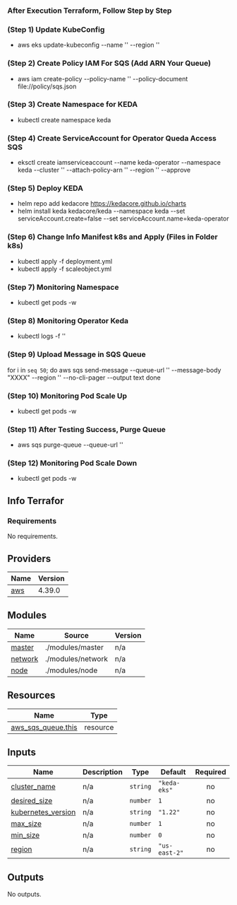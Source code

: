 ### After Execution Terraform, Follow Step by Step

### (Step 1) Update KubeConfig

- aws eks update-kubeconfig --name '<Eks Cluster Name>' --region '<Region>'

### (Step 2) Create Policy IAM For SQS (Add ARN Your Queue)

- aws iam create-policy --policy-name '<Name Policy>' --policy-document file://policy/sqs.json

### (Step 3) Create Namespace for KEDA

- kubectl create namespace keda

### (Step 4) Create ServiceAccount for Operator Queda Access SQS

- eksctl create iamserviceaccount --name keda-operator --namespace keda --cluster '<Eks Cluster Name>' --attach-policy-arn '<Arn Policy>' --region '<Region>' --approve

### (Step 5) Deploy KEDA

- helm repo add kedacore https://kedacore.github.io/charts
- helm install keda kedacore/keda --namespace keda --set serviceAccount.create=false --set serviceAccount.name=keda-operator

### (Step 6) Change Info Manifest k8s and Apply (Files in Folder k8s)

- kubectl apply -f deployment.yml
- kubectl apply -f scaleobject.yml

### (Step 7) Monitoring Namespace

- kubectl get pods -w

### (Step 8) Monitoring Operator Keda

- kubectl logs -f '<Name Pod Operator Keda>'

### (Step 9) Upload Message in SQS Queue

for i in `seq 50`; do 
  aws sqs send-message --queue-url '<Url Queue>' --message-body "XXXX" --region '<Region>' --no-cli-pager --output text
done

### (Step 10) Monitoring Pod Scale Up

- kubectl get pods -w

### (Step 11) After Testing Success, Purge Queue

- aws sqs purge-queue --queue-url '<Url Queue>'

### (Step 12) Monitoring Pod Scale Down

- kubectl get pods -w


## Info Terrafor

### Requirements

No requirements.

## Providers

| Name | Version |
|------|---------|
| <a name="provider_aws"></a> [aws](#provider\_aws) | 4.39.0 |

## Modules

| Name | Source | Version |
|------|--------|---------|
| <a name="module_master"></a> [master](#module\_master) | ./modules/master | n/a |
| <a name="module_network"></a> [network](#module\_network) | ./modules/network | n/a |
| <a name="module_node"></a> [node](#module\_node) | ./modules/node | n/a |

## Resources

| Name | Type |
|------|------|
| [aws_sqs_queue.this](https://registry.terraform.io/providers/hashicorp/aws/latest/docs/resources/sqs_queue) | resource |

## Inputs

| Name | Description | Type | Default | Required |
|------|-------------|------|---------|:--------:|
| <a name="input_cluster_name"></a> [cluster\_name](#input\_cluster\_name) | n/a | `string` | `"keda-eks"` | no |
| <a name="input_desired_size"></a> [desired\_size](#input\_desired\_size) | n/a | `number` | `1` | no |
| <a name="input_kubernetes_version"></a> [kubernetes\_version](#input\_kubernetes\_version) | n/a | `string` | `"1.22"` | no |
| <a name="input_max_size"></a> [max\_size](#input\_max\_size) | n/a | `number` | `1` | no |
| <a name="input_min_size"></a> [min\_size](#input\_min\_size) | n/a | `number` | `0` | no |
| <a name="input_region"></a> [region](#input\_region) | n/a | `string` | `"us-east-2"` | no |

## Outputs

No outputs.
